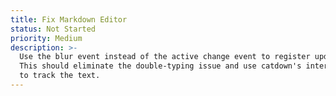 ```yaml
---
title: Fix Markdown Editor
status: Not Started
priority: Medium
description: >-
  Use the blur event instead of the active change event to register updates.
  This should eliminate the double-typing issue and use catdown's internal state
  to track the text.
---
```

